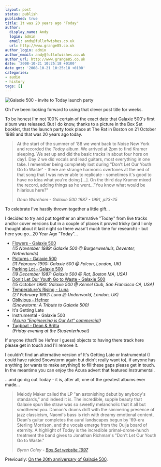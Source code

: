 ```yaml
---
layout: post
status: publish
published: true
title: It was 20 years ago "Today"
author:
  display_name: Andy
  login: admin
  email: andy@fullofwishes.co.uk
  url: http://www.grange85.co.uk
author_login: admin
author_email: andy@fullofwishes.co.uk
author_url: http://www.grange85.co.uk
date: '2008-10-21 10:25:18 +0100'
date_gmt: '2008-10-21 10:25:18 +0100'
categories:
- audio
- history
tags: []
---
```

<div class="imagebox-a"><img src="https://www.fullofwishes.co.uk/wp/wp-content/uploads/2008/10/19881021_galaxie500.jpg" alt="Galaxie 500 - invite to Today launch party" title="Galaxie 500 - invite to Today launch party" class="alignnone size-full wp-image-872" /></div>
<p>Oh I've been looking forward to using that clever post title for weeks.</p>
<p>To be honest I'm not 100% certain of the exact date that Galaxie 500's first album was released. But I do know, thanks to a picture in the Box Set booklet, that the launch party took place at The Rat in Boston on 21 October 1988 and that was 20 years ago today.</p>
<blockquote><p>At the start of the summer of '88 we went back to Noise New York and recorded the <em>Today</em> album. We arrived at 2pm to find Kramer sleeping. We set up and did the basic tracks in about four hors on day1. Day 2 we did vocals and lead guitars, most everything in one take. I remember being completely lost during "Don't Let Our Youth Go to Waste" - there are strange harmonic overtones at the ned of that song that I was never able to replicate - sometimes it's good to have no idea what you're doing [...]. On the third day Kramer mixed the record, adding things as he went..."You know what would be hilarious here?"</p>
<p><em>Dean Wareham - Galaxie 500 1987 - 1991, p23-25</em></p></blockquote>
<p>To celebrate I've hastily thrown together a little gift...</p>
<p><a id="more"></a><a id="more-866"></a></p>
<p>I decided to try and put together an alternative "Today" from live tracks and/or cover versions but in a couple of places it proved tricky (and I only thought about it last night so there wasn't much time for research) - but here you go...20 Year Ago "Today"...</p>
<ul>
<li><a href="http://www.box.net/shared/cs56requ5v">Flowers - Galaxie 500</a> <br/><em>(15 November 1989: Galaxie 500 @ Burgerweehuis, Deventer, Netherlands)</em></li>
<li><a href="http://www.box.net/shared/oe7za45rdm">Pictures - Galaxie 500</a> <br/><em>(11 February 1990: Galaxie 500 @ Falcon, London, UK)</em></li>
<li><a href="http://www.box.net/shared/hmfp9lvd7s">Parking Lot - Galaxie 500</a> <br/><em>(19 December 1987: Galaxie 500 @ Rat, Boston MA, USA)</em></li>
<li><a href="http://www.box.net/shared/k6tduybg8x">Don't Let Our Youth Go to Waste -  Galaxie 500</a> <br/><em>(15 October 1990: Galaxie 500 @ Kennel Club, San Francisco CA, USA)</em></li>
<li><a href="http://www.box.net/shared/6c2p7xlhau">Temperature's Rising - Luna</a> <br/><em>(27 February 1992: Luna @ Underworld, London, UK)</em></li>
<li><a href="http://www.box.net/shared/hqj4yy30a4">Oblivious - Hefner</a> <br/><em>(<span class="removed_link" title="https://db.fullofwishes.co.uk/discography/album/145/">Snowstorm: A Tribute to Galaxie 500</span>)</em></li>
<li>It's Getting Late</li>
<li>Instrumental - Galaxie 500 <br/><em>(<a href="http://uk.youtube.com/watch?v=naPtNSN5r-o">Acura "Engineering is Our Art" commercial</a>)</em></li>
<li><a href="http://www.box.net/shared/08tkuo1ud9">Tugboat - Dean & Britta</a> <br/><em>(Friday evening at the Studenterhuset)</em></li>
</ul>
<p>If anyone (that'll be Hefner I guess) objects to having there track here please get in touch and I'll remove it.</p>
<p>I couldn't find an alternative version of It's Getting Late or Instrumental (I could have raided <span class="removed_link" title="https://db.fullofwishes.co.uk/discography/album/145/">Snowstorm</span> again but didn't really want to), if anyone has anything (or wants to make anything!) to fill these gaps please get in touch. In the meantime you can enjoy the Acura advert that featured Instrumental.</p>
<p><figure class="caption "><figcaption class="caption-text"></figcaption></figure></p>
<p>...and go dig out Today - it is, after all, one of the greatest albums ever made...</p>
<blockquote><p>Melody Maker called the LP "an astonishing debut by anybody's standards," and indeed it is. The incredible, supple beauty that Galaxie spun like straw was so sweetly melancholic that it all but smothered you. Damon's drums drift with the simmering presence of jazz classicism, Naomi's bass is rich with dreamy emotional content, Dean's guitar completes the aural landscapes begun by '69-era Sterling Morrison, and the vocals emerge from the Ouija board of eternity. A highlight of Today is the incredible primal-drone-hunch treatment the band gives to Jonathan Richman's "Don't Let Our Youth Go to Waste."</p>
<p><em>Byron Coley - <a href="https://static.fullofwishes.co.uk/galaxie500box/pr2.html">Box Set website 1997</a></em></p>
</blockquote>
<p>Previously: <a href="/2007/08/28/on-the-20th-anniversary-of-galaxie-500/">On the 20th anniversary of Galaxie 500</a>.</p>
